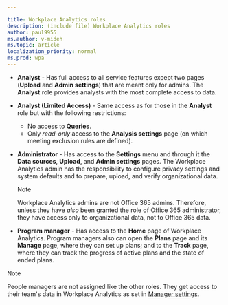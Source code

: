 ```yaml
---

title: Workplace Analytics roles
description: (include file) Workplace Analytics roles 
author: paul9955
ms.author: v-mideh
ms.topic: article
localization_priority: normal 
ms.prod: wpa
---
```


* **Analyst** - Has full access to all service features except two pages (**Upload** and **Admin settings**) that are meant only for admins. The **Analyst** role provides analysts with the most complete access to data.

* **Analyst (Limited Access)** - Same access as for those in the **Analyst** role but with the following restrictions:
   * No access to **Queries**.
   * Only _read-only_ access to the **Analysis settings** page (on which meeting exclusion rules are defined).

* **Administrator** - Has access to the **Settings** menu and through it the **Data sources**, **Upload**, and **Admin settings** pages. The Workplace Analytics admin has the responsibility to configure privacy settings and system defaults and to prepare, upload, and verify organizational data.

  > [!NOTE]
  > Workplace Analytics admins are not Office 365 admins. Therefore, unless they have *also* been granted the role of Office 365 administrator, they have access only to organizational data, not to Office 365 data.

* **Program manager** - Has access to the **Home** page of Workplace Analytics. Program managers also can open the **Plans** page and its **Manage** page, where they can set up plans; and to the **Track** page, where they can track the progress of active plans and the state of ended plans.

>[!Note]
>People managers are not assigned like the other roles. They get access to their team's data in Workplace Analytics as set in [Manager settings](../use/manager-settings.md).
